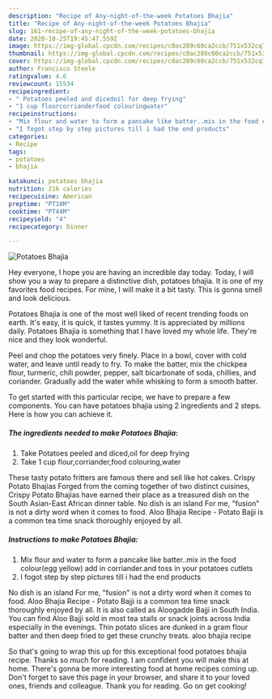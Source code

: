 ```yaml
---
description: "Recipe of Any-night-of-the-week Potatoes Bhajia"
title: "Recipe of Any-night-of-the-week Potatoes Bhajia"
slug: 161-recipe-of-any-night-of-the-week-potatoes-bhajia
date: 2020-10-25T19:45:47.559Z
image: https://img-global.cpcdn.com/recipes/c0ac289c60ca2ccb/751x532cq70/potatoes-bhajia-recipe-main-photo.jpg
thumbnail: https://img-global.cpcdn.com/recipes/c0ac289c60ca2ccb/751x532cq70/potatoes-bhajia-recipe-main-photo.jpg
cover: https://img-global.cpcdn.com/recipes/c0ac289c60ca2ccb/751x532cq70/potatoes-bhajia-recipe-main-photo.jpg
author: Francisco Steele
ratingvalue: 4.6
reviewcount: 15534
recipeingredient:
- " Potatoes peeled and dicedoil for deep frying"
- "1 cup flourcorrianderfood colouringwater"
recipeinstructions:
- "Mix flour and water to form a pancake like batter..mix in the food colour(egg yellow) add in corriander.and toss in your potatoes cutlets"
- "I fogot step by step pictures till i had the end products"
categories:
- Recipe
tags:
- potatoes
- bhajia

katakunci: potatoes bhajia 
nutrition: 216 calories
recipecuisine: American
preptime: "PT10M"
cooktime: "PT44M"
recipeyield: "4"
recipecategory: Dinner

---
```



![Potatoes Bhajia](https://img-global.cpcdn.com/recipes/c0ac289c60ca2ccb/751x532cq70/potatoes-bhajia-recipe-main-photo.jpg)

Hey everyone, I hope you are having an incredible day today. Today, I will show you a way to prepare a distinctive dish, potatoes bhajia. It is one of my favorites food recipes. For mine, I will make it a bit tasty. This is gonna smell and look delicious.

Potatoes Bhajia is one of the most well liked of recent trending foods on earth. It's easy, it is quick, it tastes yummy. It is appreciated by millions daily. Potatoes Bhajia is something that I have loved my whole life. They're nice and they look wonderful.

Peel and chop the potatoes very finely. Place in a bowl, cover with cold water, and leave until ready to fry. To make the batter, mix the chickpea flour, turmeric, chili powder, pepper, salt bicarbonate of soda, chillies, and coriander. Gradually add the water while whisking to form a smooth batter.


To get started with this particular recipe, we have to prepare a few components. You can have potatoes bhajia using 2 ingredients and 2 steps. Here is how you can achieve it.

<!--inarticleads1-->

##### The ingredients needed to make Potatoes Bhajia:

1. Take  Potatoes peeled and diced,oil for deep frying
1. Take 1 cup flour,corriander,food colouring,water


These tasty potato fritters are famous there and sell like hot cakes. Crispy Potato Bhajias Forged from the coming together of two distinct cuisines, Crispy Potato Bhajias have earned their place as a treasured dish on the South Asian-East African dinner table. No dish is an island For me, &#34;fusion&#34; is not a dirty word when it comes to food. Aloo Bhajia Recipe - Potato Bajji is a common tea time snack thoroughly enjoyed by all. 

<!--inarticleads2-->

##### Instructions to make Potatoes Bhajia:

1. Mix flour and water to form a pancake like batter..mix in the food colour(egg yellow) add in corriander.and toss in your potatoes cutlets
1. I fogot step by step pictures till i had the end products


No dish is an island For me, &#34;fusion&#34; is not a dirty word when it comes to food. Aloo Bhajia Recipe - Potato Bajji is a common tea time snack thoroughly enjoyed by all. It is also called as Aloogadde Bajji in South India. You can find Aloo Bajji sold in most tea stalls or snack joints across India especially in the evenings. Thin potato slices are dunked in a gram flour batter and then deep fried to get these crunchy treats. aloo bhajia recipe 

So that's going to wrap this up for this exceptional food potatoes bhajia recipe. Thanks so much for reading. I am confident you will make this at home. There's gonna be more interesting food at home recipes coming up. Don't forget to save this page in your browser, and share it to your loved ones, friends and colleague. Thank you for reading. Go on get cooking!
